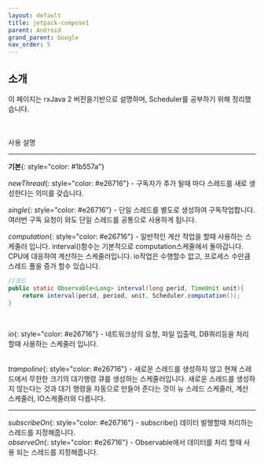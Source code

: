 ```yaml
---
layout: default
title: jetpack-compose1
parent: Android
grand_parent: Google
nav_order: 5
---
```



소개
---



이 페이지는 rxJava 2 버전을기반으로 설명하며, Scheduler를 공부하기 위해 정리했습니다. 
<br/>
<br/>
<br/>

사용 설명
<hr/>

__기본__{: style="color: #1b557a"} <br >

_newThread_{: style="color: #e26716"} -  구독자가 추가 될때 마다 스레드를 새로 생성한다는 의미를 갖습니다. 
<br />


_single_{: style="color: #e26716"} - 단일 스레드를 별도로 생성하여 구독작업합니다. 여러번 구독 요청이 와도 단일 스레드를 공통으로 사용하게 됩니다. <br >

_computation_{: style="color: #e26716"} - 일반적인 계산 작업을 할때 사용하는 스케줄러 입니다. interval()함수는 기본적으로 computation스케줄에서 돌아갑니다. 
CPU에 대응하여 계산하는 스케줄러입니다. io작업은 수행할수 없고, 프로세스 수만큼 스레드 풀을 증가 할수 있습니다. 
~~~ java
//코드
public static Observable<Long> interval(long perid, TimeUnit unit){
    return interval(perid, period, unit, Scheduler.computation());
}
~~~
<br/>

_io_{: style="color: #e26716"} - 네트워크상의 요청, 파일 입출력, DB쿼리등을 처리 할때 사용하는 스케줄러 입니다.  
<br >

_trampoline_{: style="color: #e26716"} -  새로운 스레드를 생성하지 않고 현재 스레드에서 무한한 크기의 대기행령 큐를 생성하는 스케줄러입니다. 새로운 스레드를 생성하지 않는다는 것과 대기 행령을 자동으로 만들어 준다는 것이 뉴 스레드 스케줄러, 계산 스케줄러, IO스케줄러와 다릅니다. 

<hr/>

_subscribeOn_{: style="color: #e26716"} - subscribe() 데이터 발행할때 처리하는 스레드를 지정해줍니다.  <br >
_observeOn_{: style="color: #e26716"} - Observable에서 데이터를 처리 할때 사용 되는 스레드를 지정해줍니다.<br >